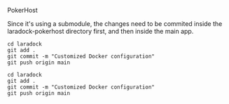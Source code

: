 PokerHost

Since it's using a submodule, the changes need to be commited inside the laradock-pokerhost directory first, and then inside the main app.
```
cd laradock
git add .
git commit -m "Customized Docker configuration"
git push origin main

cd laradock
git add .
git commit -m "Customized Docker configuration"
git push origin main
```


